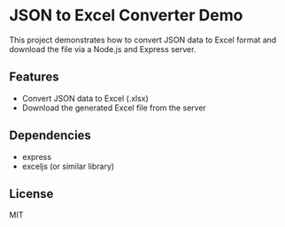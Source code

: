 # JSON to Excel Converter Demo

This project demonstrates how to convert JSON data to Excel format and download the file via a Node.js and Express server.

## Features

- Convert JSON data to Excel (.xlsx)
- Download the generated Excel file from the server

## Dependencies

- express
- exceljs (or similar library)

## License

MIT